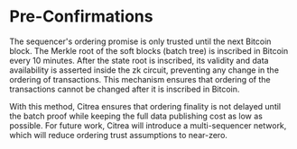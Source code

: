 # Pre-Confirmations

The sequencer's ordering promise is only trusted until the next Bitcoin block. The Merkle root of the soft blocks (batch tree) is inscribed in Bitcoin every 10 minutes. After the state root is inscribed, its validity and data availability is asserted inside the zk circuit, preventing any change in the ordering of transactions. This mechanism ensures that ordering of the transactions cannot be changed after it is inscribed in Bitcoin.

With this method, Citrea ensures that ordering finality is not delayed until the batch proof while keeping the full data publishing cost as low as possible. For future work, Citrea will introduce a multi-sequencer network, which will reduce ordering trust assumptions to near-zero.
